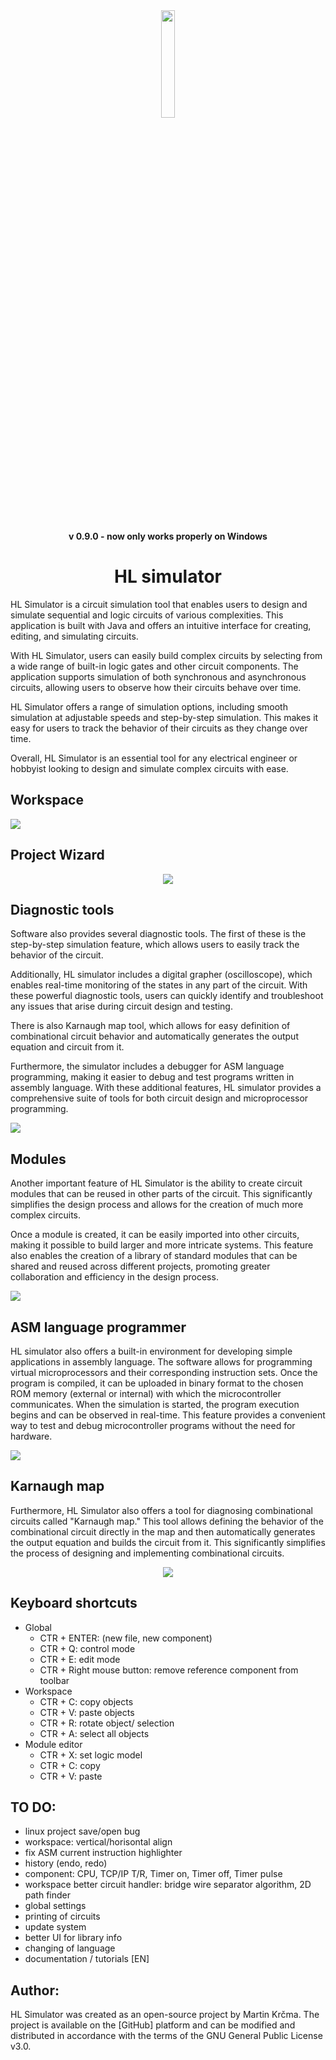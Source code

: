 <div align="center">
	<img src="./img/img1.png" width="21%">
	<p><b>v 0.9.0 - now only works properly on Windows</b></p>
	<h1>HL simulator</h1>
</div>

HL Simulator is a circuit simulation tool that enables users to design and simulate sequential and logic circuits of various complexities. This application is built with Java and offers an intuitive interface for creating, editing, and simulating circuits.

With HL Simulator, users can easily build complex circuits by selecting from a wide range of built-in logic gates and other circuit components. The application supports simulation of both synchronous and asynchronous circuits, allowing users to observe how their circuits behave over time.

HL Simulator offers a range of simulation options, including smooth simulation at adjustable speeds and step-by-step simulation. This makes it easy for users to track the behavior of their circuits as they change over time.

Overall, HL Simulator is an essential tool for any electrical engineer or hobbyist looking to design and simulate complex circuits with ease.

## Workspace

<img src="./img/img2.png">

## Project Wizard
<div align="center">
	<img src="./img/img5.png">
</div>

## Diagnostic tools

Software also provides several diagnostic tools. The first of these is the step-by-step simulation feature, which allows users to easily track the behavior of the circuit.

Additionally, HL simulator includes a digital grapher (oscilloscope), which enables real-time monitoring of the states in any part of the circuit. With these powerful diagnostic tools, users can quickly identify and troubleshoot any issues that arise during circuit design and testing. 

There is also Karnaugh map tool, which allows for easy definition of combinational circuit behavior and automatically generates the output equation and circuit from it.

Furthermore, the simulator includes a debugger for ASM language programming, making it easier to debug and test programs written in assembly language. With these additional features, HL simulator provides a comprehensive suite of tools for both circuit design and microprocessor programming.

<img src="./img/img3.png">

## Modules

Another important feature of HL Simulator is the ability to create circuit modules that can be reused in other parts of the circuit. This significantly simplifies the design process and allows for the creation of much more complex circuits. 

Once a module is created, it can be easily imported into other circuits, making it possible to build larger and more intricate systems. This feature also enables the creation of a library of standard modules that can be shared and reused across different projects, promoting greater collaboration and efficiency in the design process.

<img src="./img/img7.png">

## ASM language programmer

HL simulator also offers a built-in environment for developing simple applications in assembly language. The software allows for programming virtual microprocessors and their corresponding instruction sets. Once the program is compiled, it can be uploaded in binary format to the chosen ROM memory (external or internal) with which the microcontroller communicates. When the simulation is started, the program execution begins and can be observed in real-time. This feature provides a convenient way to test and debug microcontroller programs without the need for hardware.

<img src="./img/img4.png">

## Karnaugh map
Furthermore, HL Simulator also offers a tool for diagnosing combinational circuits called "Karnaugh map." This tool allows defining the behavior of the combinational circuit directly in the map and then automatically generates the output equation and builds the circuit from it. This significantly simplifies the process of designing and implementing combinational circuits.

<div align="center">
	<img src="./img/img6.png">
</div>

## Keyboard shortcuts
* Global
	* CTR + ENTER: (new file, new component)
	* CTR + Q: control mode
	* CTR + E: edit mode	
	* CTR + Right mouse button: remove reference component from toolbar
* Workspace
	* CTR + C: copy objects
	* CTR + V: paste objects
	* CTR + R: rotate object/ selection
	* CTR + A: select all objects
* Module editor
	* CTR + X: set logic model
	* CTR + C: copy
	* CTR + V: paste
 
## TO DO:
* linux project save/open bug
* workspace: vertical/horisontal align
* fix ASM current instruction highlighter
* history (endo, redo)
* component: CPU, TCP/IP T/R, Timer on, Timer off, Timer pulse
* workspace better circuit handler: bridge wire separator algorithm, 2D path finder
* global settings
* printing of circuits
* update system 
* better UI for library info 
* changing of language
* documentation / tutorials [EN]
  
## Author:
HL Simulator was created as an open-source project by Martin Krčma. The project is available on the [GitHub] platform and can be modified and distributed in accordance with the terms of the GNU General Public License v3.0.
